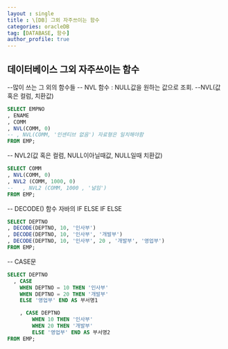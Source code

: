 ```yaml
---
layout : single
title : \[DB] 그외 자주쓰이는 함수
categories: oracleDB
tag: [DATABASE, 함수]
author_profile: true
---
```


 ## 데이터베이스 그외 자주쓰이는 함수


--많이 쓰는 그 외의 함수들
-- NVL 함수 : NULL값을 원하는 값으로 조회.
--NVL(값 혹은 컬럼, 치환값)
```sql
SELECT EMPNO
, ENAME
, COMM
, NVL(COMM, 0)
-- , NVL(COMM, '인센티브 없음') 자료형은 일치해야함
FROM EMP;
```


-- NVL2(값 혹은 컬럼, NULL이아닐때값, NULL일때 치환값)
```sql
SELECT COMM
, NVL(COMM, 0)
, NVL2 (COMM, 1000, 0)
--   , NVL2 (COMM, 1000 , '널임')
FROM EMP;
```

-- DECODE() 함수 자바의 IF ELSE IF ELSE
```sql
SELECT DEPTNO
, DECODE(DEPTNO, 10, '인사부')
, DECODE(DEPTNO, 10, '인사부', '개발부')
, DECODE(DEPTNO, 10, '인사부', 20 , '개발부', '영업부')
FROM EMP;
```
-- CASE문
```sql
SELECT DEPTNO
  , CASE
    WHEN DEPTNO = 10 THEN '인사부'
    WHEN DEPTNO = 20 THEN '개발부'
    ELSE '영업부' END AS 부서명1

    , CASE DEPTNO
        WHEN 10 THEN '인사부'
        WHEN 20 THEN '개발부'
        ELSE '영업부' END AS 부서명2
FROM EMP;
```